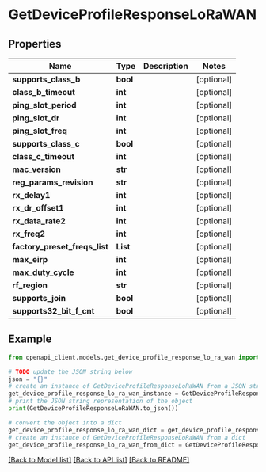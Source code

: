 # GetDeviceProfileResponseLoRaWAN


## Properties

Name | Type | Description | Notes
------------ | ------------- | ------------- | -------------
**supports_class_b** | **bool** |  | [optional] 
**class_b_timeout** | **int** |  | [optional] 
**ping_slot_period** | **int** |  | [optional] 
**ping_slot_dr** | **int** |  | [optional] 
**ping_slot_freq** | **int** |  | [optional] 
**supports_class_c** | **bool** |  | [optional] 
**class_c_timeout** | **int** |  | [optional] 
**mac_version** | **str** |  | [optional] 
**reg_params_revision** | **str** |  | [optional] 
**rx_delay1** | **int** |  | [optional] 
**rx_dr_offset1** | **int** |  | [optional] 
**rx_data_rate2** | **int** |  | [optional] 
**rx_freq2** | **int** |  | [optional] 
**factory_preset_freqs_list** | **List** |  | [optional] 
**max_eirp** | **int** |  | [optional] 
**max_duty_cycle** | **int** |  | [optional] 
**rf_region** | **str** |  | [optional] 
**supports_join** | **bool** |  | [optional] 
**supports32_bit_f_cnt** | **bool** |  | [optional] 

## Example

```python
from openapi_client.models.get_device_profile_response_lo_ra_wan import GetDeviceProfileResponseLoRaWAN

# TODO update the JSON string below
json = "{}"
# create an instance of GetDeviceProfileResponseLoRaWAN from a JSON string
get_device_profile_response_lo_ra_wan_instance = GetDeviceProfileResponseLoRaWAN.from_json(json)
# print the JSON string representation of the object
print(GetDeviceProfileResponseLoRaWAN.to_json())

# convert the object into a dict
get_device_profile_response_lo_ra_wan_dict = get_device_profile_response_lo_ra_wan_instance.to_dict()
# create an instance of GetDeviceProfileResponseLoRaWAN from a dict
get_device_profile_response_lo_ra_wan_from_dict = GetDeviceProfileResponseLoRaWAN.from_dict(get_device_profile_response_lo_ra_wan_dict)
```
[[Back to Model list]](../README.md#documentation-for-models) [[Back to API list]](../README.md#documentation-for-api-endpoints) [[Back to README]](../README.md)


